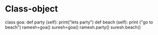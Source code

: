 # Class-object
class goa:
  def party (self):
     print("lets party")
  def beach (self):
     print ("go to beach")
ramesh=goa()
suresh=goa()
ramesh.party()
suresh.beach()
